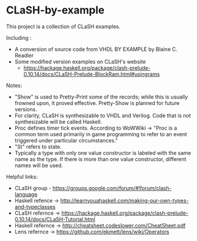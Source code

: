 # CLaSH-by-example
This project is a collection of CLaSH examples.

Including :
- A conversion of source code from VHDL BY EXAMPLE by Blaine C. Readler
- Some modified version examples on CLaSH's website
  * https://hackage.haskell.org/package/clash-prelude-0.10.14/docs/CLaSH-Prelude-BlockRam.html#usingrams


Notes:
- "Show" is used to Pretty-Print some of the records; while this is usually frowned upon, it proved effective. Pretty-Show is planned for future versions.
- For clarity, CLaSH is synthesizable to VHDL and Verilog. Code that is not synthesizable will be called Haskell.
- Proc defines timer tick events. According to WoWWiki -> "Proc is a common term used primarily in game programming to refer to an event triggered under particular circumstances."
- "St" refers to state.
- Typically a type with only one value constructor is labeled with the same name as the type. If there is more than one value constructor, different names will be used.


Helpful links:
- CLaSH group - https://groups.google.com/forum/#!forum/clash-language
- Haskell refence -> http://learnyouahaskell.com/making-our-own-types-and-typeclasses
- CLaSH refernce -> https://hackage.haskell.org/package/clash-prelude-0.10.14/docs/CLaSH-Tutorial.html
- Haskell refernce -> http://cheatsheet.codeslower.com/CheatSheet.pdf
- Lens refernce -> https://github.com/ekmett/lens/wiki/Operators
